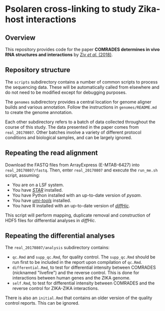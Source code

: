 # Psolaren cross-linking to study Zika-host interactions

## Overview

This repository provides code for the paper 
**COMRADES determines in vivo RNA structures and interactions**
by [Ziv _et al._ (2018)](https://doi.org/10.1038/s41592-018-0121-0).

## Repository structure

The `scripts` subdirectory contains a number of common scripts to process the sequencing data.
These will be automatically called from elsewhere and do not need to be modified except for debugging purposes.

The `genomes` subdirectory provides a central location for genome aligner builds and various annotation.
Follow the instructions in `genomes/README.md` to create the genome annotation.

Each other subdirectory refers to a batch of data collected throughout the course of this study.
The data presented in the paper comes from `real_20170807`.
Other batches involve a variety of different protocol conditions and biological samples, and can be largely ignored.

## Repeating the read alignment 

Download the FASTQ files from ArrayExpress (E-MTAB-6427) into `real_20170807/fastq`.
Then, enter `real_20170807` and execute the `run_me.sh` script, assuming:

- You are on a LSF system.
- You have [_STAR_](https://github.com/alexdobin/STAR) installed.
- You have Python installed with an up-to-date version of _pysam_.
- You have [_umi-tools_](https://github.com/CGATOxford/UMI-tools) installed.
- You have R installed with an up-to-date version of [_diffHic_](https://bioconductor.org/packages/diffHic).

This script will perform mapping, duplicate removal and construction of HDF5 files for differential analyses in _diffHic_.

## Repeating the differential analyses

The `real_20170807/analysis` subdirectory contains:

- `qc.Rmd` and `supp_qc.Rmd`, for quality control.
The `supp_qc.Rmd` should be run first to be included in the report upon compilation of `qc.Rmd`.
- `differential.Rmd`, to test for differential intensity between COMRADES (nicknamed "livefire") and the reverse control.
This is done for interactions between human genes and the ZIKA genome.
- `self.Rmd`, to test for differential intensity between COMRADES and the reverse control for ZIKA-ZIKA interactions.

There is also an `initial.Rmd` that contains an older version of the quality control reports.
This can be ignored.

